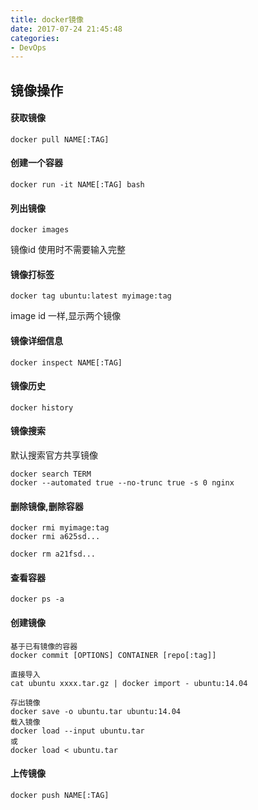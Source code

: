 ```yaml
---
title: docker镜像
date: 2017-07-24 21:45:48
categories: 
- DevOps
---
```


## 镜像操作
<!--more-->
#### 获取镜像
```
docker pull NAME[:TAG]
```
#### 创建一个容器
```
docker run -it NAME[:TAG] bash
```
#### 列出镜像
```
docker images
```
镜像id 使用时不需要输入完整
#### 镜像打标签
```
docker tag ubuntu:latest myimage:tag
```
image id 一样,显示两个镜像
#### 镜像详细信息
```
docker inspect NAME[:TAG]
```
#### 镜像历史
```
docker history
```
#### 镜像搜索
默认搜索官方共享镜像
```
docker search TERM
docker --automated true --no-trunc true -s 0 nginx
```
#### 删除镜像,删除容器
```
docker rmi myimage:tag
docker rmi a625sd...

docker rm a21fsd...
```
#### 查看容器
```
docker ps -a
```

#### 创建镜像
```
基于已有镜像的容器
docker commit [OPTIONS] CONTAINER [repo[:tag]]

直接导入
cat ubuntu xxxx.tar.gz | docker import - ubuntu:14.04

```

```
存出镜像
docker save -o ubuntu.tar ubuntu:14.04
载入镜像
docker load --input ubuntu.tar
或
docker load < ubuntu.tar
```
#### 上传镜像
```
docker push NAME[:TAG]
```
